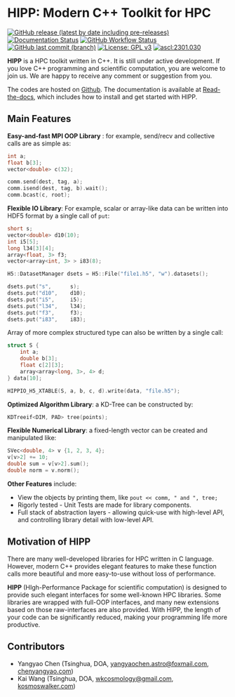 HIPP: Modern C++ Toolkit for HPC
======================================================================

[![GitHub release (latest by date including pre-releases)](https://img.shields.io/github/v/release/ChenYangyao/hipp?include_prereleases)](https://github.com/ChenYangyao/hipp/releases)
[![Documentation Status](https://readthedocs.org/projects/hipp/badge/?version=latest)](https://hipp.readthedocs.io/en/latest/?badge=latest)
[![GitHub Workflow Status](https://img.shields.io/github/actions/workflow/status/ChenYangyao/HIPP/cmake.yml)](https://github.com/ChenYangyao/hipp/actions/workflows/cmake.yml)
[![GitHub last commit (branch)](https://img.shields.io/github/last-commit/ChenYangyao/HIPP/master)](https://github.com/ChenYangyao/hipp)
[![License: GPL v3](https://img.shields.io/badge/License-GPLv3-blue.svg)](https://github.com/ChenYangyao/hipp/blob/master/LICENSE)
[![ascl:2301.030](https://img.shields.io/badge/ascl-2301.030-blue.svg?colorB=262255)](https://ascl.net/2301.030)


**HIPP** is a HPC toolkit written in C++. It is still under active development. 
If you love C++ programming and scientific computation, you 
are welcome to join us. We are happy to receive any comment or suggestion from you. 

The codes are hosted on [Github](https://github.com/ChenYangyao/hipp). 
The documentation is available at [Read-the-docs](https://hipp.readthedocs.io/), which includes
how to install and get started with HIPP.

Main Features 
-----------------------

**Easy-and-fast MPI OOP Library** : for example, send/recv and collective calls are as simple as:
```c++
int a;
float b[3];
vector<double> c(32);

comm.send(dest, tag, a);
comm.isend(dest, tag, b).wait();
comm.bcast(c, root);
```

**Flexible IO Library**: For example, scalar or array-like data can be written 
into HDF5 format by a single call of `put`:
```c++
short s;
vector<double> d10(10);
int i5[5];
long l34[3][4];
array<float, 3> f3;
vector<array<int, 3> > i83(8);

H5::DatasetManager dsets = H5::File("file1.h5", "w").datasets();

dsets.put("s",      s);
dsets.put("d10",    d10);
dsets.put("i5",     i5);
dsets.put("l34",    l34);
dsets.put("f3",     f3);
dsets.put("i83",    i83);
```

Array of more complex structured type can also be written by a single call:
```c++
struct S {
    int a;
    double b[3];
    float c[2][3];
    array<array<long, 3>, 4> d;
} data[10];

HIPPIO_H5_XTABLE(S, a, b, c, d).write(data, "file.h5");
```

**Optimized Algorithm Library**: a KD-Tree can be constructed by:
```c++
KDTreeif<DIM, PAD> tree(points);
```

**Flexible Numerical Library**: a fixed-length vector can be created and manipulated like:
```c++
SVec<double, 4> v {1, 2, 3, 4};
v[v>2] += 10;
double sum = v[v>2].sum();
double norm = v.norm();
```

**Other Features** include:

- View the objects by printing them, like `pout << comm, " and ", tree;`
- Rigorly tested - Unit Tests are made for library components.
- Full stack of abstraction layers - allowing quick-use with high-level API, and controlling library detail with low-level API.

Motivation of HIPP
-----------------------

There are many well-developed libraries for HPC written in C language. However, modern C++ provides
elegant features to make these function calls more beautiful and more easy-to-use without loss of 
performance. 

**HIPP** (HIgh-Performance Package for scientific computation) is designed to provide such elegant 
interfaces for some well-known HPC libraries. Some libraries
are wrapped with full-OOP interfaces, and many new extensions based on those raw-interfaces are also provided.
With HIPP, the length of your code can be significantly reduced, making your programming life more productive.

Contributors
----------------

- Yangyao Chen (Tsinghua, DOA, [yangyaochen.astro@foxmail.com](mailto:yangyaochen.astro@foxmail.com), [chenyangyao.com](https://www.chenyangyao.com/))
- Kai Wang (Tsinghua, DOA, [wkcosmology@gmail.com](mailto:wkcosmology@gmail.com), [kosmoswalker.com](https://www.kosmoswalker.com/))
